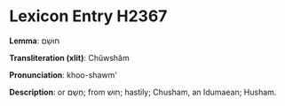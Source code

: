 # Lexicon Entry H2367

**Lemma**: חוּשָׁם

**Transliteration (xlit)**: Chûwshâm

**Pronunciation**: khoo-shawm'

**Description**:
or חֻשָׁם; from חוּשׁ; hastily; Chusham, an Idumaean; Husham.
